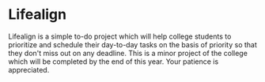 # Lifealign
Lifealign is a simple to-do project which will help college students to prioritize and schedule their day-to-day tasks on the basis of priority so that they don't miss out on any deadline. This is a minor project of the college which will be completed by the end of this year. Your patience is appreciated.
